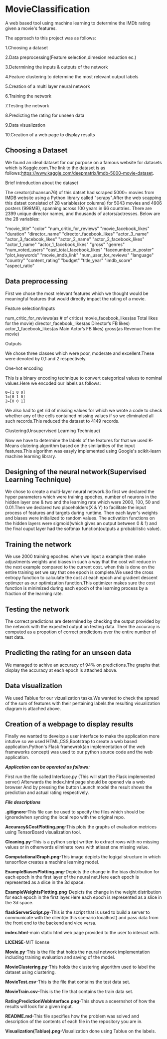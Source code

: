 # MovieClassification
A web based tool using machine learning to determine the IMDb rating given a movie's features.

The approach to this project was as follows:

1.Choosing a dataset 

2.Data preprocessing(Feature selection,dimesion reduction ec.) 

3.Determining the inputs & outputs of the network

4.Feature clustering to determine the most relevant output labels

5.Creation of a multi layer neural network

6.Training the network

7.Testing the network

8.Predicting the rating for unseen data

9.Data visualization

10.Creation of a web page to display results

## Choosing a Dataset

We found an ideal dataset for our purpose on a famous website for datasets which is Kaggle.com.The link to the dataset is as follows:https://www.kaggle.com/deepmatrix/imdb-5000-movie-dataset.

Brief introduction about the dataset

The creator(chuansun76) of this datset had scraped 5000+ movies from IMDB website using a Python library called "scrapy".After the web scapping this datset consisted of 28 variables(or columns) for 5043 movies and 4906 posters (998MB), spanning across 100 years in 66 countries. There are 2399 unique director names, and thousands of actors/actresses. Below are the 28 variables:

"movie_title" "color" "num_critic_for_reviews" "movie_facebook_likes" "duration" "director_name" "director_facebook_likes" "actor_3_name" "actor_3_facebook_likes" "actor_2_name" "actor_2_facebook_likes" "actor_1_name" "actor_1_facebook_likes" "gross" "genres" "num_voted_users" "cast_total_facebook_likes" "facenumber_in_poster" "plot_keywords" "movie_imdb_link" "num_user_for_reviews" "language" "country" "content_rating" "budget" "title_year" "imdb_score" "aspect_ratio"

## Data preprocessing

First we chose the most relevant features which we thought would be meaningful features that would directly impact the rating            of a movie.

Feature selection/Inputs 

  num_critic_for_reviews(as # of critics)
  movie_facebook_likes(as Total likes for the movie)
  director_facebook_likes(as Director’s FB likes)
  actor_1_facebook_likes(as Main Actor’s FB likes)
  gross(as Revenue from the movie)

Outputs

We chose three classes which were poor, moderate and excellent.These were denoted by 0,1 and 2 respectively.

One-hot encoding

This is a binary encoding technique to convert categorical values to nominal values.Here we encoded our labels as follows:

    0=[1 0 0]
    1=[0 1 0]
    2=[0 0 1]

We also had to get rid of missing values for which we wrote a code to check whether any of the cells contained missing values if so we eliminated all such records.This reduced the dataset to 4149 records.

Clustering(Unsupervised Learning Technique)

Now we have to determine the labels of the features for that we used K-Means clutering algorithm based on the similarities of the input features.This algorithm was easyly implemented using Google's scikit-learn machine learning library.

## Designing of the neural network(Supervised Learning Technique)

We chose to create a multi-layer neural network.So first we declared the hyper parameters which were training epoches, number of neurons in the hidden layer one & two and the learning rate which were 2000, 100, 50 and 0.01.Then we declared two placeholders(X & Y) to facilitate the input process of features and targets during runtime. Then each layer's weights and biases were initialized to random values. The activation functions on the hidden layers were sigmoid(which gives an output between 0 & 1) and the final ouput layer had the softmax function(outputs a probabilistic value).

## Training the network

We use 2000 training epoches. when we input a example then make adjustments weights and biases in such a way that the cost will reduce in the next example compared to the current cost. when this is done on the entire training set we say that one epoch is complete.We used the cross entropy function to calculate the cost at each epoch and gradient descent optimzer as our optimization function.This optimizer makes sure the cost function is minimized during each epoch of the learning process by a fraction of the learning rate. 

## Testing the network

The correct predictions are determined by checking the output provided by the network with the expected output on testing data. Then the accuracy is computed as a propotion of correct predictions over the entire number of test data.

## Predicting the rating for an unseen data

We managed to achive an accuracy of 94% on predictions.The graphs that display the accuracy at each epoch is attached above.

## Data visualization

We used Tablue for our vizualization tasks.We wanted to check the spread of the sum of features with their pertaining labels.the resulting visualization diagram is attached above.

## Creation of a webpage to display results

Finally we wanted to develop a user interface to make the application more intutive so we used HTML,CSS,Bootstrap to create a web based application.Python's Flask framewrok(an implementation of the web frameworks concept) was used to our python source code and the web application.

**_Application can be operated as follows:_**

First run the file called Interface.py (This will start the Flask implemented server)
Afterwards the index.html page should be opened via a web browser
And by pressing the button Launch model the result shows the prediction and actual rating respectively.

_**File descriptions**_

**.gitignore**-This file can be used to specify the files which should be ignoredwhen syncing the local repo with the original repo.

**Accuracy&CostPlotting.png**-This plots the graphs of evaluation metrices using TensorBoard visualization tool.

**Cleaning.py**-This is a python script written to extract rows with no missing values or in otherwords eliminate rows with atleast one missing value.

**ComputationalGraph.png**-This image depicts the logigal structure in which tensorflow creates a machine learning model.

**ExampleBiasesPlotting.png**-Depicts the change in the bias distribution for each epoch in the first layer of the neural net.Here each epoch is represented as a slice in the 3d space.

**ExampleWeightsPlotting.png**-Depicts the change in the weight distribution for each epoch in the first layer.Here each epoch is represented as a slice in the 3d space.

**flaskServerScript.py**-This is the script that is used to build a server to communicate with the client(in this scenario localhost) and pass data from the front end to the backend and vice versa.

**index.html**-main static html web page provided to the user to interact with.

**LICENSE**-MIT license

**Movie.py**-This is the file that holds the neural network implementation including training evaluation and saving of the model.

**MovieClustering.py**-This holds the clustering algorithm used to label the dataset using clustering.

**MovieTest.csv**-This is the file that contains the test data set.

**MovieTrain.csv**-This is the file that contains the train data set.

**RatingPredictionWebInterface.png**-This shows a sceernshot of how the results will look for a given input.

**README.md**-This file specifies how the problem was solved and description of the contents of each file in the repository you are in.

**Visualization(Tablue).png**-Visualization done using Tablue on the labels.






 
 

















